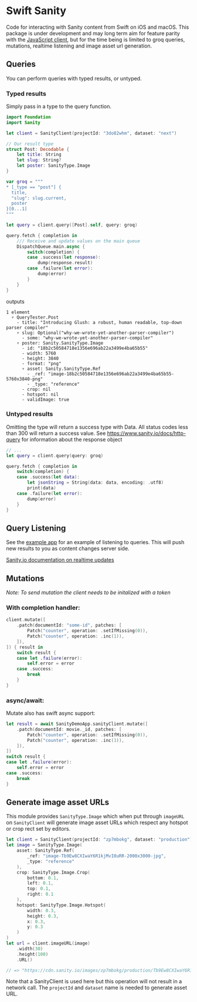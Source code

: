 # Swift Sanity

Code for interacting with Sanity content from Swift on iOS and macOS. This package is under development and may long term aim for feature parity with the [JavaScript client](https://www.sanity.io/docs/js-client), but for the time being is limited to groq queries, mutations, realtime listening and image asset url generation.

## Queries

You can perform queries with typed results, or untyped.

### Typed results

Simply pass in a type to the query function.

```swift
import Foundation
import Sanity

let client = SanityClient(projectId: "3do82whm", dataset: "next")

// Our result type
struct Post: Decodable {
    let title: String
    let slug: String?
    let poster: SanityType.Image
}

var groq = """
* [_type == "post"] {
  title,
  "slug": slug.current,
  poster
}[0...1]
"""

let query = client.query([Post].self, query: groq)

query.fetch { completion in
    /// Receive and update values on the main queue
    DispatchQueue.main.async {
        switch(completion) {
        case .success(let response):
            dump(response.result)
        case .failure(let error):
            dump(error)
        }
    }
}
```

outputs
```
1 element
  ▿ QueryTester.Post
    - title: "Introducing Glush: a robust, human readable, top-down parser compiler"
    ▿ slug: Optional("why-we-wrote-yet-another-parser-compiler")
      - some: "why-we-wrote-yet-another-parser-compiler"
    ▿ poster: Sanity.SanityType.Image
      - id: "18b2c50584718e1356e696ab22a3499e4ba65b55"
      - width: 5760
      - height: 3840
      - format: "png"
      ▿ asset: Sanity.SanityType.Ref
        - _ref: "image-18b2c50584718e1356e696ab22a3499e4ba65b55-5760x3840-png"
        - _type: "reference"
      - crop: nil
      - hotspot: nil
      - validImage: true
```

### Untyped results

Omitting the type will return a success type with Data. All status codes less than 300 will return a success value.
See https://www.sanity.io/docs/http-query for information about the response object

```swift
// ...
let query = client.query(query: groq)

query.fetch { completion in
    switch(completion) {
    case .success(let data):
        let jsonString = String(data: data, encoding: .utf8)
        print(data)
    case .failure(let error):
        dump(error)
    }
}
```

## Query Listening

See the [example app](Example/SanityDemoApp/SanityDemoApp/ContentView.swift) for an example of listening to queries. This will push new results to you as content changes server side.

[Sanity.io documentation on realtime updates](https://www.sanity.io/docs/realtime-updates)

## Mutations

*Note: To send mutation the client needs to be initalized with a token*

### With completion handler:

```swift
client.mutate([
    .patch(documentId: "some-id", patches: [
        Patch("counter", operation: .setIfMissing(0)),
        Patch("counter", operation: .inc(1)),
    ]),
]) { result in 
    switch result {
    case let .failure(error):
        self.error = error
    case .success:
        break
    }
}

```

### async/await:

Mutate also has swift async support:

```swift
let result = await SanityDemoApp.sanityClient.mutate([
    .patch(documentId: movie._id, patches: [
        Patch("counter", operation: .setIfMissing(0)),
        Patch("counter", operation: .inc(1)),
    ]),
])
switch result {
case let .failure(error):
    self.error = error
case .success:
    break
}
```

## Generate image asset URLs

This module provides `SanityType.Image` which when put through `imageURL` on `SanityClient` will generate image asset URLs which respect any hotspot or crop rect set by editors.

```swift
let client = SanityClient(projectId: "zp7mbokg", dataset: "production")
let image = SanityType.Image(
    asset: SanityType.Ref(
        _ref: "image-Tb9Ew8CXIwaY6R1kjMvI0uRR-2000x3000-jpg",
        _type: "reference"
    ),
    crop: SanityType.Image.Crop(
        bottom: 0.1,
        left: 0.1,
        top: 0.1,
        right: 0.1
    ),
    hotspot: SanityType.Image.Hotspot(
        width: 0.3,
        height: 0.3,
        x: 0.3,
        y: 0.3
    )
)
let url = client.imageURL(image)
    .width(30)
    .height(100)
    .URL()

// => "https://cdn.sanity.io/images/zp7mbokg/production/Tb9Ew8CXIwaY6R1kjMvI0uRR-2000x3000.jpg?rect=240,300,720,2400&w=30&h=100"

```
Note that a SanityClient is used here but this operation will not result in a network call. The `projectId` and `dataset` name is needed to generate asset URL.
